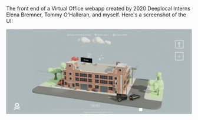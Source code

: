 The front end of a Virtual Office webapp created by 2020 Deeplocal Interns Elena Bremner, Tommy O'Halleran, and myself. Here's a screenshot of the UI:

![image](./images/dlOfficeUIPic.png)
